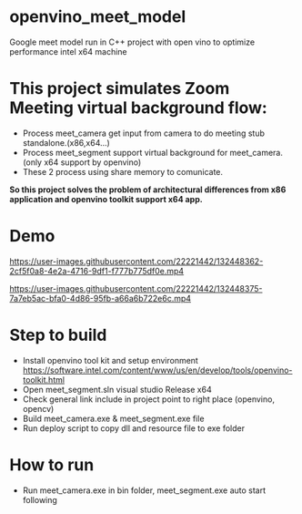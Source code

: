 # openvino_meet_model
Google meet model run in C++ project with open vino to optimize performance intel x64 machine

# This project simulates Zoom Meeting virtual background flow:
- Process meet_camera get input from camera to do meeting stub standalone.(x86,x64...)
- Process meet_segment support virtual background for meet_camera.(only x64 support by openvino)
- These 2 process using share memory to comunicate.

**So this project solves the problem of architectural differences from x86 application and openvino toolkit support x64 app.**

# Demo
https://user-images.githubusercontent.com/22221442/132448362-2cf5f0a8-4e2a-4716-9df1-f777b775df0e.mp4

https://user-images.githubusercontent.com/22221442/132448375-7a7eb5ac-bfa0-4d86-95fb-a66a6b722e6c.mp4

# Step to build
- Install openvino tool kit and setup environment https://software.intel.com/content/www/us/en/develop/tools/openvino-toolkit.html
- Open meet_segment.sln visual studio Release x64
- Check general link include in project point to right place (openvino, opencv)
- Build meet_camera.exe & meet_segment.exe file
- Run deploy script to copy dll and resource file to exe folder

# How to run
- Run meet_camera.exe in bin folder, meet_segment.exe auto start following
